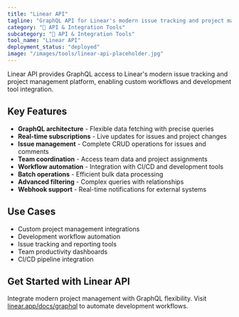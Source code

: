 ```yaml
---
title: "Linear API"
tagline: "GraphQL API for Linear's modern issue tracking and project management"
category: "🔗 API & Integration Tools"
subcategory: "🔗 API & Integration Tools"
tool_name: "Linear API"
deployment_status: "deployed"
image: "/images/tools/linear-api-placeholder.jpg"
---
```

Linear API provides GraphQL access to Linear's modern issue tracking and project management platform, enabling custom workflows and development tool integration.

## Key Features

- **GraphQL architecture** - Flexible data fetching with precise queries
- **Real-time subscriptions** - Live updates for issues and project changes
- **Issue management** - Complete CRUD operations for issues and comments
- **Team coordination** - Access team data and project assignments
- **Workflow automation** - Integration with CI/CD and development tools
- **Batch operations** - Efficient bulk data processing
- **Advanced filtering** - Complex queries with relationships
- **Webhook support** - Real-time notifications for external systems

## Use Cases

- Custom project management integrations
- Development workflow automation
- Issue tracking and reporting tools
- Team productivity dashboards
- CI/CD pipeline integration

## Get Started with Linear API

Integrate modern project management with GraphQL flexibility. Visit [linear.app/docs/graphql](https://linear.app/docs/graphql) to automate development workflows.